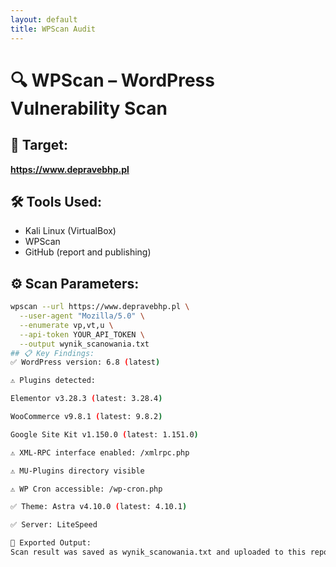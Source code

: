 ```yaml
---
layout: default
title: WPScan Audit
---
```


# 🔍 WPScan – WordPress Vulnerability Scan

## 🎯 Target:
**https://www.depravebhp.pl**

## 🛠 Tools Used:
- Kali Linux (VirtualBox)
- WPScan
- GitHub (report and publishing)

## ⚙️ Scan Parameters:

```bash
wpscan --url https://www.depravebhp.pl \
  --user-agent "Mozilla/5.0" \
  --enumerate vp,vt,u \
  --api-token YOUR_API_TOKEN \
  --output wynik_scanowania.txt
## 📋 Key Findings:
✅ WordPress version: 6.8 (latest)

⚠️ Plugins detected:

Elementor v3.28.3 (latest: 3.28.4)

WooCommerce v9.8.1 (latest: 9.8.2)

Google Site Kit v1.150.0 (latest: 1.151.0)

⚠️ XML-RPC interface enabled: /xmlrpc.php

⚠️ MU-Plugins directory visible

⚠️ WP Cron accessible: /wp-cron.php

✅ Theme: Astra v4.10.0 (latest: 4.10.1)

✅ Server: LiteSpeed

📁 Exported Output:
Scan result was saved as wynik_scanowania.txt and uploaded to this repository.
